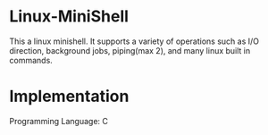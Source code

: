 # Linux-MiniShell

This a linux minishell. It supports a variety of operations such as I/O direction, background jobs, piping(max 2), and many linux built in commands.


# Implementation

Programming Language: C
